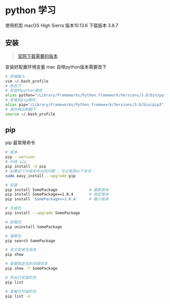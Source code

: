 # python 学习

使用机型 macOS High Sierra 版本10.13.6
下载版本 3.8.7

## 安装 
> [官网下载需要的版本](https://www.python.org/downloads/)

安装好配置环境变量
mac 自带python版本需要改下

```bash
# 终端输入
vim ~/.bash_profile
# 修改下
# 安装的python路径
alias python="/Library/Frameworks/Python.framework/Versions/3.8/bin/python3.8"
# 安装的pip路径
alias pip="/Library/Frameworks/Python.framework/Versions/3.8/bin/pip3"
# 保存推出刷新下
source ~/.bash_profile
```

## pip
pip 最常用命令

```bash
# 版本
pip --version
# 升级 pip
pip install -U pip
# 如果这个升级命令出现问题 ，可以使用以下命令：
sudo easy_install --upgrade pip

# 安装
pip install SomePackage              # 最新版本
pip install SomePackage==1.0.4       # 指定版本
pip install 'SomePackage>=1.0.4'     # 最小版本

# 升级包
pip install --upgrade SomePackage

# 卸载包
pip uninstall SomePackage

# 搜索包
pip search SomePackage

# 显示安装包信息
pip show 

# 查看指定包的详细信息
pip show -f SomePackage

# 列出已安装的包
pip list

# 查看可升级的包
pip list -o
```